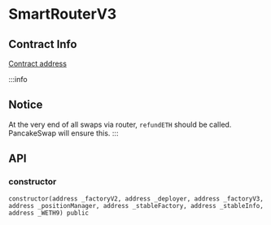 # SmartRouterV3

## Contract Info

[Contract address](/contracts/v3/addresses#smart-router)

:::info
## Notice

At the very end of all swaps via router, `refundETH` should be called. PancakeSwap will ensure this.
:::

## API

### constructor

`constructor(address _factoryV2, address _deployer, address _factoryV3, address _positionManager, address _stableFactory, address _stableInfo, address _WETH9) public`
